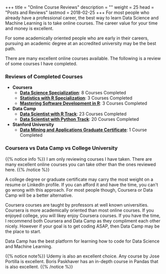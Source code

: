 +++
title = "Online Course Reviews"
description = ""
weight = 25
head = "<label>Posts and Reviews</label>"
lastmod = 2018-02-25
+++
For most people who already have a professional career, the best way to learn Data Science and Machine Learning is to take online courses.  The career value for your time and money is excellent.

For some academically oriented people who are early in their careers, pursuing an academic degree at an accredited university may be the best path.

There are many excellent online courses available.  The following is a review of some courses I have completed.

### Reviews of Completed Courses

- **Coursera**
  - [**Data Science Specialization**](https://www.coursera.org/specializations/jhu-data-science): 8 Courses Completed
  - [**Statistics with R Specialization**](https://www.coursera.org/specializations/statistics): 3 Courses Completed
  - [**Mastering Software Development in R**](https://www.coursera.org/specializations/r): 3 Courses Completed
- **Data Camp**
  - [**Data Scientist with R Track**](https://www.datacamp.com/tracks/data-scientist-with-r): 23 Courses Completed
  - [**Data Scientist with Python Track**](https://www.datacamp.com/tracks/data-scientist-with-python): 20 Courses Completed
- **Stanford University**
  - [**Data Mining and Applications Graduate Certificate**](https://scpd.stanford.edu/public/category/courseCategoryCertificateProfile.do?method=load&certificateId=1209602): 1 Course Completed

### Coursera vs Data Camp vs College University

{{% notice info %}}
I am only reviewing courses I have taken.  There are many excellent online courses you can take other than the ones reviewed here.
{{% /notice %}}

A college degree or graduate certificate may carry the most weight on a resume or LinkedIn profile.  If you can afford it and have the time, you can't go wrong with this approach.  For most people though, Coursera or Data Camp will be a better alternative.

Coursera courses are taught by professors at well known universities.  Coursera is more academically oriented than most online courses.  If you enjoyed college, you will likey enjoy Coursera courses.  If you have the time, I recommend both Coursera and Data Camp as they compliment each other nicely.  However if your goal is to get coding ASAP, then Data Camp may be the place to start.

Data Camp has the best platform for learning how to code for Data Science and Machine Learning.

{{% notice note%}}
Udemy is also an excellent choice.  Any course by Jose Portilla is excellent.  Boris Paskhaver has an in-depth course in Pandas that is also excellent.
{{% /notice %}}